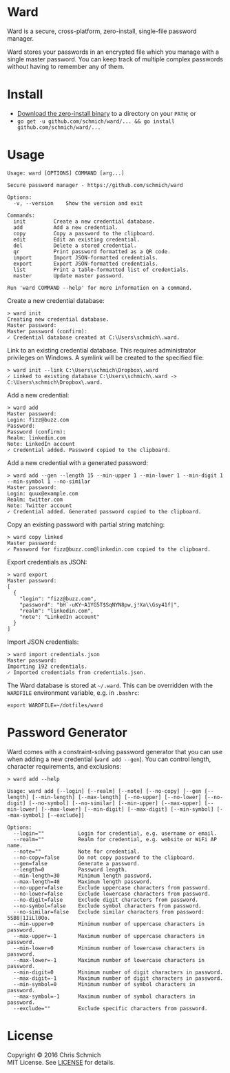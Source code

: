 # Ward

Ward is a secure, cross-platform, zero-install, single-file password manager.

Ward stores your passwords in an encrypted file which you manage with a single master password. You can keep track of multiple complex passwords without having to remember any of them.

# Install

- [Download the zero-install binary](https://github.com/schmich/ward/releases) to a directory on your `PATH`; or
- `go get -u github.com/schmich/ward/... && go install github.com/schmich/ward/...`

# Usage

    Usage: ward [OPTIONS] COMMAND [arg...]

    Secure password manager - https://github.com/schmich/ward

    Options:
      -v, --version    Show the version and exit

    Commands:
      init         Create a new credential database.
      add          Add a new credential.
      copy         Copy a password to the clipboard.
      edit         Edit an existing credential.
      del          Delete a stored credential.
      qr           Print password formatted as a QR code.
      import       Import JSON-formatted credentials.
      export       Export JSON-formatted credentials.
      list         Print a table-formatted list of credentials.
      master       Update master password.

    Run 'ward COMMAND --help' for more information on a command.

Create a new credential database:

    > ward init
    Creating new credential database.
    Master password:
    Master password (confirm):
    ✓ Credential database created at C:\Users\schmich\.ward.

Link to an existing credential database. This requires administrator privileges on Windows. A symlink will be created to the specified file:

    > ward init --link C:\Users\schmich\Dropbox\.ward
    ✓ Linked to existing database C:\Users\schmich\.ward -> C:\Users\schmich\Dropbox\.ward.

Add a new credential:

    > ward add
    Master password:
    Login: fizz@buzz.com
    Password:
    Password (confirm):
    Realm: linkedin.com
    Note: LinkedIn account
    ✓ Credential added. Password copied to the clipboard.

Add a new credential with a generated password:

    > ward add --gen --length 15 --min-upper 1 --min-lower 1 --min-digit 1 --min-symbol 1 --no-similar
    Master password:
    Login: quux@example.com
    Realm: twitter.com
    Note: Twitter account
    ✓ Credential added. Generated password copied to the clipboard.

Copy an existing password with partial string matching:

    > ward copy linked
    Master password:
    ✓ Password for fizz@buzz.com@linkedin.com copied to the clipboard.

Export credentials as JSON:

    > ward export
    Master password:
    [
      {
        "login": "fizz@buzz.com",
        "password": "bH`-uKY~A1YG5T$SqNYN8pw,j!Xa\\Gsy41f|",
        "realm": "linkedin.com",
        "note": "LinkedIn account"
      }
    ]

Import JSON credentials:

    > ward import credentials.json
    Master password:
    Importing 192 credentials.
    ✓ Imported credentials from credentials.json.

The Ward database is stored at `~/.ward`. This can be overridden with the `WARDFILE` environment variable, e.g. in `.bashrc`:

    export WARDFILE=~/dotfiles/ward

# Password Generator

Ward comes with a constraint-solving password generator that you can use when adding a new credential (`ward add --gen`). You can control length, character requirements, and exclusions:

    > ward add --help

    Usage: ward add [--login] [--realm] [--note] [--no-copy] [--gen [--length] [--min-length] [--max-length] [--no-upper] [--no-lower] [--no-digit] [--no-symbol] [--no-similar] [--min-upper] [--max-upper] [--min-lower] [--max-lower] [--min-digit] [--max-digit] [--min-symbol] [--max-symbol] [--exclude]]

    Options:
      --login=""           Login for credential, e.g. username or email.
      --realm=""           Realm for credential, e.g. website or WiFi AP name.
      --note=""            Note for credential.
      --no-copy=false      Do not copy password to the clipboard.
      --gen=false          Generate a password.
      --length=0           Password length.
      --min-length=30      Minimum length password.
      --max-length=40      Maximum length password.
      --no-upper=false     Exclude uppercase characters from password.
      --no-lower=false     Exclude lowercase characters from password.
      --no-digit=false     Exclude digit characters from password.
      --no-symbol=false    Exclude symbol characters from password.
      --no-similar=false   Exclude similar characters from password: 5SB8|1IiLl0Oo.
      --min-upper=0        Minimum number of uppercase characters in password.
      --max-upper=-1       Maximum number of uppercase characters in password.
      --min-lower=0        Minimum number of lowercase characters in password.
      --max-lower=-1       Maximum number of lowercase characters in password.
      --min-digit=0        Minimum number of digit characters in password.
      --max-digit=-1       Maximum number of digit characters in password.
      --min-symbol=0       Minimum number of symbol characters in password.
      --max-symbol=-1      Maximum number of symbol characters in password.
      --exclude=""         Exclude specific characters from password.

# License

Copyright &copy; 2016 Chris Schmich<br>
MIT License. See [LICENSE](LICENSE) for details.
